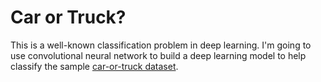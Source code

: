 # Car or Truck?

This is a well-known classification problem in deep learning. I'm going to use convolutional neural network to build a deep learning model to help classify the sample [car-or-truck dataset](https://www.kaggle.com/datasets/ryanholbrook/car-or-truck).
